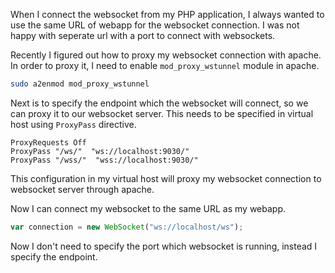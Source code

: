 <!--


---
 "Proxy websocket connection via apache"
excerpt: "Proxy websocket connection via apache"
date: 2015-09-22 00:00:00 IST
updated: 2015-09-22 00:00:00 IST
categories: apache, websockets, proxy
tags: apache, websockets
---

-->
<!DOCTYPE html>
<html>

<head>
  <title>basic-git-workflow</title>
  <meta charset="utf-8">
  <meta name="viewport" content="width=device-width, initial-scale=1.0">


  <link rel="stylesheet" href="./css/bootstrap.css">
  <link rel="stylesheet" href="./css/bootstrap.grid.css">
  <link rel="stylesheet" href="./css/bootstrap.min.css">
  <link rel="stylesheet" href="./css/bootstrap-reboot.min.css">
  <link rel="stylesheet" href="./css/bootstrap.css.map">
  <link rel="stylesheet" href="./css/blog-home.css">
  <link rel="stylesheet" href="./css/prism.css">
  <script async defer src="./css/prism.js"></script>
</head>

<body>

When I connect the websocket from my PHP application, I always wanted to use the same URL of webapp for the websocket connection. I was not happy with seperate url with a port to connect with websockets.

Recently I figured out how to proxy my websocket connection with apache. In order to proxy it, I need to enable `mod_proxy_wstunnel` module in apache.

```sh
sudo a2enmod mod_proxy_wstunnel
```

Next is to specify the endpoint which the websocket will connect, so we can proxy it to our websocket server. This needs to be specified in virtual host using `ProxyPass` directive.

```
ProxyRequests Off
ProxyPass "/ws/"  "ws://localhost:9030/"
ProxyPass "/wss/"  "wss://localhost:9030/"
```

This configuration in my virtual host will proxy my websocket connection to websocket server through apache.

Now I can connect my websocket to the same URL as my webapp.

```js
var connection = new WebSocket("ws://localhost/ws");
```

Now I don't need to specify the port which websocket is running, instead I specify the endpoint.

